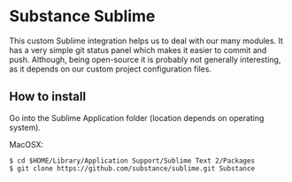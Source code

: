 Substance Sublime
=================


This custom Sublime integration helps us to deal with our many modules.
It has a very simple git status panel which makes it easier to commit and push.
Although, being open-source it is probably not generally interesting, as it depends on our custom project
configuration files.

How to install
--------------

Go into the Sublime Application folder (location depends on operating system).

MacOSX:

    $ cd $HOME/Library/Application Support/Sublime Text 2/Packages
    $ git clone https://github.com/substance/sublime.git Substance

